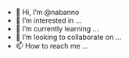 - 👋 Hi, I’m @nabanno
- 👀 I’m interested in ...
- 🌱 I’m currently learning ...
- 💞️ I’m looking to collaborate on ...
- 📫 How to reach me ...

<!---
nabanno/nabanno is a ✨ special ✨ repository because its `README.md` (this file) appears on your GitHub profile.
You can click the Preview link to take a look at your changes.
--->
